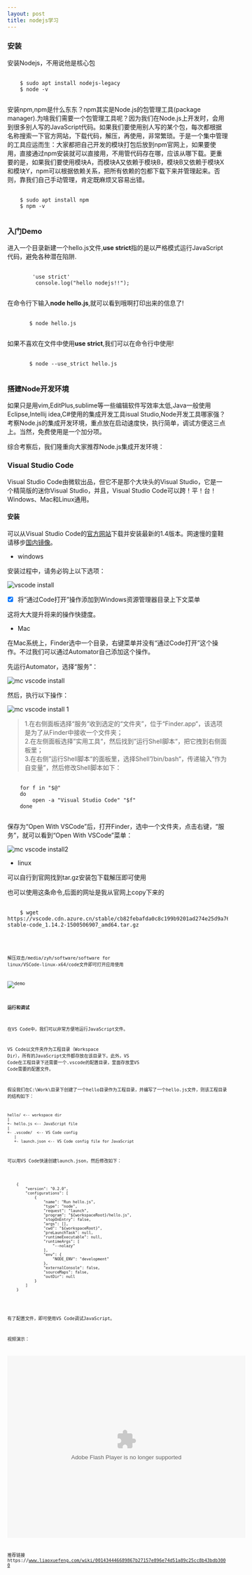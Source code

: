 ```yaml
---
layout: post
title: nodejs学习
---
```


### 安装

安装Nodejs，不用说他是核心包

<pre>
    <code class="linux">
    $ sudo apt install nodejs-legacy
    $ node -v
    </code>
</pre>


安装npm,npm是什么东东？npm其实是Node.js的包管理工具(package manager).为啥我们需要一个包管理工具呢？因为我们在Node.js上开发时，会用到很多别人写的JavaScript代码。如果我们要使用别人写的某个包，每次都根据名称搜索一下官方网站，下载代码，解压，再使用，非常繁琐。于是一个集中管理的工具应运而生：大家都把自己开发的模块打包后放到npm官网上，如果要使用，直接通过npm安装就可以直接用，不用管代码存在哪，应该从哪下载。更重要的是，如果我们要使用模块A，而模块A又依赖于模块B，模块B又依赖于模块X和模块Y，npm可以根据依赖关系，把所有依赖的包都下载下来并管理起来。否则，靠我们自己手动管理，肯定既麻烦又容易出错。

<pre>
    <code class="linux">
    $ sudo apt install npm
    $ npm -v
    </code>
</pre>

### 入门Demo

进入一个目录新建一个hello.js文件,**use strict**指的是以严格模式运行JavaScript代码，避免各种潜在陷阱.

<pre>
    <code class="javascript">
        'use strict'
         console.log("hello nodejs!!");
    </code>
</pre>

在命令行下输入**node hello.js**,就可以看到哦啊打印出来的信息了!

<pre>
    <code class="linux">
       $ node hello.js
    </code>
</pre>

如果不喜欢在文件中使用**use strict**,我们可以在命令行中使用!

<pre>
    <code class="linux">
       $ node --use_strict hello.js
    </code>
</pre>

### 搭建Node开发环境

如果只是用vim,EditPlus,sublime等一些编辑软件写效率太低,Java一般使用Eclipse,Intellij idea,C#使用的集成开发工具isual Studio,Node开发工具哪家强？考察Node.js的集成开发环境，重点放在启动速度快，执行简单，调试方便这三点上。当然，免费使用是一个加分项。

综合考察后，我们隆重向大家推荐Node.js集成开发环境：

### Visual Studio Code

Visual Studio Code由微软出品，但它不是那个大块头的Visual Studio，它是一个精简版的迷你Visual Studio，并且，Visual Studio Code可以跨！平！台！Windows、Mac和Linux通用。

#### 安装

可以从Visual Studio Code的[官方网站](https://code.visualstudio.com/)下载并安装最新的1.4版本。网速慢的童鞋请移步[国内镜像](https://pan.baidu.com/s/1kU5OCOB#list/path=%2Fpub%2Fvscode)。

* windows

安装过程中，请务必钩上以下选项：

![vscode install](https://www.liaoxuefeng.com/files/attachments/001470970449638b5be3b1cf1414a29ad07b9d0e8808e70000/l)

- [x] 将“通过Code打开”操作添加到Windows资源管理器目录上下文菜单

这将大大提升将来的操作快捷度。

* Mac

在Mac系统上，Finder选中一个目录，右键菜单并没有“通过Code打开”这个操作。不过我们可以通过Automator自己添加这个操作。

先运行Automator，选择“服务”：

![mc vscode install](https://www.liaoxuefeng.com/files/attachments/001479009276589bab7dfa2286940a68c0909b03eb1de60000/l)

然后，执行以下操作：

![mc vscode install 1](https://www.liaoxuefeng.com/files/attachments/00147900990508378669cb1fac64dcb97761259ede99cf6000/l)

>1.在右侧面板选择“服务”收到选定的“文件夹”，位于“Finder.app“，该选项是为了从Finder中接收一个文件夹；  
 2.在左侧面板选择”实用工具“，然后找到”运行Shell脚本“，把它拽到右侧面板里；  
 3.在右侧”运行Shell脚本“的面板里，选择Shell”/bin/bash“，传递输入“作为自变量”，然后修改Shell脚本如下：  

<pre>
    <code class="linux">
    for f in "$@"
    do
        open -a "Visual Studio Code" "$f"
    done
    </code>
</pre>

保存为“Open With VSCode”后，打开Finder，选中一个文件夹，点击右键，“服务”，就可以看到“Open With VSCode”菜单：

![mc vscode install2](https://www.liaoxuefeng.com/files/attachments/001479009671385606059d6b40c4316b2ac57a2acc739aa000/l)

* linux

可以自行到官网找到tar.gz安装包下载解压即可使用

也可以使用这条命令,后面的网址是我从官网上copy下来的

<pre>
    <code class="linux">
    $ wget https://vscode.cdn.azure.cn/stable/cb82febafda0c8c199b9201ad274e25d9a76874e/code-stable-code_1.14.2-1500506907_amd64.tar.gz
    <code>
</pre>

解压双击/media/zyh/software/software for linux/VSCode-linux-x64/code文件即可打开应用使用

![demo](http://wx4.sinaimg.cn/mw690/0066vfZIly1fif14h4ip5j30qo0fzdhc.jpg)

#### 运行和调试

在VS Code中，我们可以非常方便地运行JavaScript文件。

VS Code以文件夹作为工程目录（Workspace Dir），所有的JavaScript文件都存放在该目录下。此外，VS Code在工程目录下还需要一个.vscode的配置目录，里面存放里VS Code需要的配置文件。

假设我们在C:\Work\目录下创建了一个hello目录作为工程目录，并编写了一个hello.js文件，则该工程目录的结构如下：

```
hello/ <-- workspace dir
|
+- hello.js <-- JavaScript file
|
+- .vscode/  <-- VS Code config
   |
   +- launch.json <-- VS Code config file for JavaScript
```

可以用VS Code快速创建launch.json，然后修改如下：

<pre>
    <code class="json">
    {
        "version": "0.2.0",
        "configurations": [
            {
                "name": "Run hello.js",
                "type": "node",
                "request": "launch",
                "program": "${workspaceRoot}/hello.js",
                "stopOnEntry": false,
                "args": [],
                "cwd": "${workspaceRoot}",
                "preLaunchTask": null,
                "runtimeExecutable": null,
                "runtimeArgs": [
                    "--nolazy"
                ],
                "env": {
                    "NODE_ENV": "development"
                },
                "externalConsole": false,
                "sourceMaps": false,
                "outDir": null
            }
        ]
    }
    </code>
</pre>

有了配置文件，即可使用VS Code调试JavaScript。

视频演示：

<embed height="415" width="544" quality="high" allowfullscreen="true" type="application/x-shockwave-flash" src="//static.hdslb.com/miniloader.swf" flashvars="aid=5827351&page=1" pluginspage="//www.adobe.com/shockwave/download/download.cgi?P1_Prod_Version=ShockwaveFlash"></embed>

推荐链接https://www.liaoxuefeng.com/wiki/001434446689867b27157e896e74d51a89c25cc8b43bdb3000
